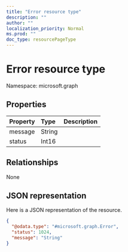 ```yaml
---
title: "Error resource type"
description: ""
author: ""
localization_priority: Normal
ms.prod: ""
doc_type: resourcePageType
---
```


# Error resource type


Namespace: microsoft.graph



## Properties
|Property|Type|Description|
|:---|:---|:---|
|message|String||
|status|Int16||

## Relationships
None

## JSON representation
Here is a JSON representation of the resource.
<!-- {
  "blockType": "resource",
  "@odata.type": "microsoft.graph.Error"
}
-->
``` json
{
  "@odata.type": "#microsoft.graph.Error",
  "status": 1024,
  "message": "String"
}
```

